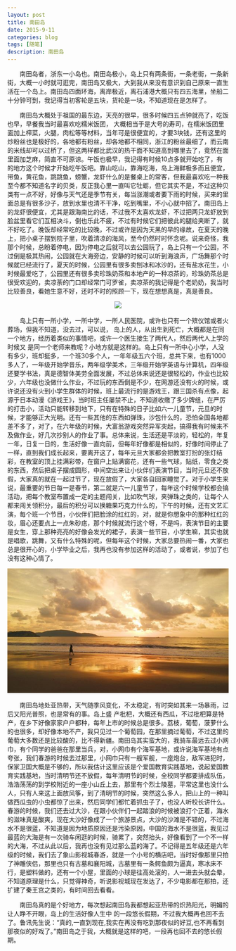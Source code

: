 ```yaml
---
layout: post
title: 南田岛
date: 2015-9-11
categories: blog
tags: [随笔]
description: 南田岛
---
```


&emsp;&emsp;南田岛者，浙东一小岛也。南田岛极小，岛上只有两条街，一条老街，一条新街，大概一小时就可逛完，南田岛又极大，大到我从来没有意识到自己原来一直生活在一个岛上。南田岛四面环海，离岸极近，离石浦港大概只有四五海里，坐船二十分钟可到，我记得当初客轮是五块，货轮是一块，不知道现在是怎样了。

&emsp;&emsp;南田岛大概处于祖国的最东边，天亮的很早，很多时候四五点钟就亮了，吃饭也早，早餐我当时最喜欢吃糯米饭团，
大概相当于是大号的寿司，在糯米饭团里面加上榨菜，火腿，肉松等等材料，当年可是很便宜的，才要3块钱，还有这里的炒粉丝也是极好的，各地都有粉丝，却各地都不相同，浙江的粉丝最细了，而云南的米线却可以过桥了，但这两样都比武汉的热干面不知道高到哪里去了，竟然在面里面加芝麻，简直不可原谅。午饭也极早，我记得有时候10点多就开始吃了，有的地方这个时候才开始吃午饭吧。靠山吃山，靠海吃海，岛上海鲜极多而且便宜，带鱼，黄花鱼，跳跳鱼，螃蟹，龙虾什么的是餐桌上的常客，但我最喜欢吃一种我至今都不知道名字的贝类，反正我心里一直叫它牡蛎，但它其实不是，不过这种贝类有一点不好，好像与天气还是季节有关，每当涨潮或者要下雨的时候，买来的里面总是有很多沙子，放到水里也清不干净，吃到嘴里，不小心就中招了。南田岛上的龙虾很便宜，尤其是跟海南比的话，不过我不太喜欢龙虾，不过把两只龙虾放到脸盆里看它们互相决斗，倒也乐此不疲，不过有时候它们把彼此的腿给夹断了，就不好吃了。晚饭却经常吃的比较晚，不过或许是因为天黑的早的缘故，在夏天的晚上，把小桌子摆到院子里，吹着清凉的海风，至今仍然时时怀念呢。说来奇怪，我那个时候，总盼着停电，因为停电之后就可以去公园玩了，岛上只有一个公园，不过倒是极其热闹，公园就在大海旁边，安静的时候可以听到海浪声，广场舞那个时候就已经流行了，夏天的时候，公园里有很多卖刨冰和冰沙的，还有盐水花生，小时候最爱吃了，公园里还有很多卖珍珠奶茶和本地产的一种凉茶的，珍珠奶茶总是很受欢迎的，卖凉荼的门口却经常门可罗雀，卖凉茶的我记得是个老奶奶，我当时比较善良，看她生意不好，还时不时的照顾一下，现在想想真是，真是善良。 

<center><img src="https://ss0.bdstatic.com/94oJfD_bAAcT8t7mm9GUKT-xh_/timg?image&quality=100&size=b4000_4000&sec=1464158773&di=40790210baf17790ea064f6ec755e519&src=http://upload2007.cnool.net/files2011/20110725/20110725152602218.jpg"></center>


&emsp;&emsp;岛上只有一所小学，一所中学，一所人民医院，或许也只有一个殡仪馆或者火葬场，但我不知道，没去过，可以说，
岛上的人，从出生到死亡，大概都是在同一个地方，经历着类似的事情吧，或许一个医生接生了两代人，然后两代人上学的时候又
是同一个老师来教呢？小地方就是这样的。岛上只有一所中心小学，人没有多少，班却挺多，一个班30多个人，一年年级五六个班，总共下来，也有1000多人了，一年级开始学音乐，两年级学美术，三年级开始学英语与计算机，四年级还要学书法，真是德智体美劳全面发展，不过总体来说还是很轻松的，作业也比较少，六年级也没做什么作业，不过玩的东西倒是不少，在网游还没有火的时候，或许说还没有火到小学生群体的时候，班上最流行的是游戏王，跟三国杀有点像，起源于日本动漫《游戏王》，当时班主任屡禁不止，不知道收缴了多少牌组，在严厉的打击小，活动只能转移到地下，只有在特殊的日子比如六一儿童节，元旦的时候，才能够正大光明。还有一些其他的东西如弹珠，沙包什么的，恐怕全国各地都差不多了，对了，在六年级的时候，大富翁游戏突然异军突起，搞得我有时候来不及做作业，好几次抄别人的作业了事。总体来说，生活还是平淡的，轻松的，年复一年，日复一日的，生活好像一直向前，但每年好像都是相似的，好像时间停止了一样，直到我们成长起来，要离开这了，每年元旦大家都会把教室打扮的张灯结彩，在教室的顶上挂满彩带，在窗户上贴满窗花，还有一些气球，贴纸，零食之类的东西，然后把桌子摆成圆形，中间空出来让小伙伴们表演节目，当时元旦还不放假，大家真的就在一起过节了，现在放假了，大家各自回家睡觉了。对于小学生来说，最重要的节日每一是春节，第二就是六一儿童节了，每年这个时候学校都会搞活动，把每个教室布置成一定的主题闯关，比如吹气球，夹弹珠之类的，让每个人都来闯关领积分，最后的积分可以换糖果巧克力什么的，下午的时候，还有文艺汇演，每个班一个节目，小伙伴们把脸涂的红红的，对，就是你想象中的那种红红的妆，眉心还要点上一点朱砂痣，那个时候就流行这个呀，不是吗，表演节目的主要是女生，穿上那种亮亮的好像会发光的裙子，表演一些节目，小学生嘛，其实也就是唱歌，跳舞，又有什么特殊的呢，但每年这个时候，大家总要热闹一番，大家也总是很开心的，小学毕业之后，我再也没有参加这样的活动了，或者说，参加了也没有这种心情了。

<center><img src="https://raw.githubusercontent.com/whuhan2013/ImageRepertory/master/blog/blog29.jpeg"></center>

&emsp;&emsp;南田岛地处亚热带，天气随季风变化，不太稳定，有时突如其来一场暴雨，过后又阳光普照，也是常有的事。岛上盛
产枇杷，大概还有西瓜，不过枇杷算是特产，在乡下好像家家户户都种，每年上市的时候总是很多。荔枝，葡萄，菠萝什么的也很多，却好像本地不产，我只见过一个葡萄园，在那里摘过葡萄，不过这里的葡萄大多数还是比较酸的，比不得新疆。南田岛其实蛮大的，我骑车最远去过小网巾，有个同学的爸爸在那里当兵，对，小网巾有个海军基地，或许说海军基地有点夸张，我们春游的时候去过那里，小网巾只有一艘军舰，一座炮台，敌军进犯时，保家卫国大概是不够的，所以我估计这里应该是个爱国教育实践基地，说起爱国教育实践基地，当时清明节还不放假，每年清明节的时候，全校同学都要排成队伍，浩浩荡荡的到学校附近的一座小山丘上去，那里有个烈士陵墓，平常这里也没什么人，只有人来这上面放风筝，到了清明节的时候，突然这么多人，把山上的一种叫做西瓜虫的小虫都惊了出来，然后同学们都忙着抓虫子了，也没人听校长讲什么。春游的时候，我们还去过大沙，在跟小伙伴们一起踏浪的时候被浪打个正着，海水的滋味真是酸爽，现在大沙好像成了一个旅游景点，大沙的沙滩是不错的，不过海水不是很蓝，不知道是因为地质原因还是污染原因，中国的海水不是很蓝，我见过最蓝的大海是有一次骑车闲逛的时候，骑累了，突然抬头，好像看到了一个不一样的大海，不过从此以后，我再也没有见过那么蓝的海了。不记得是五年级还是六年级的时候，我们去了象山影视城春游，就是一个小号的横店吧，当时好像那里只拍了神雕侠侣，那里也只有古墓和襄阳城，古墓里有一条鳄鱼颇为逼真，寒冰床不行，是塑料做的，还有一个小屋，里面的小球是往高处滚的，人一进去头就会晕，不知道原理是什么，只觉得神奇，听说影视城现在发达了，不少电影都在那拍，还扩建了秦王宫之类的，有时间回去看看。

&emsp;&emsp;南田岛真的是个好地方，每次想起南田岛我都想起亚热带的炽热阳光，明媚的让人睁不开眼，岛上的生活好像人生中
的一段悠长假期，不过我大概再也回不去了。鲁讯先生说：“真的,一直到现在,我实在再没有吃到那夜似的好豆,也不再看到那夜似的好戏了。”南田岛之于我，大概就是这样的吧，一段再也回不去的悠长假期。